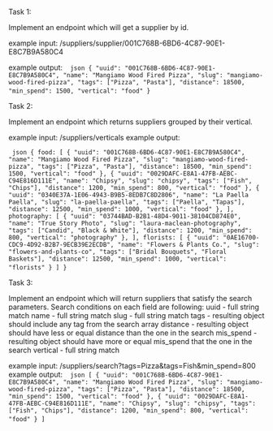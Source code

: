 Task 1:

Implement an endpoint which will get a supplier by id.

example input: /suppliers/supplier/001C768B-6BD6-4C87-90E1-E8C7B9A580C4

example output:
` ` `json
{
    "uuid": "001C768B-6BD6-4C87-90E1-E8C7B9A580C4",
    "name": "Mangiamo Wood Fired Pizza",
    "slug": "mangiamo-wood-fired-pizza",
    "tags": ["Pizza", "Pasta"],
    "distance": 18500,
    "min_spend": 1500,
    "vertical": "food"
}
` ` `

Task 2:

Implement an endpoint which returns suppliers grouped by their vertical.

example input: /suppliers/verticals
example output:

` ` `json
{
    food: [
        {
            "uuid": "001C768B-6BD6-4C87-90E1-E8C7B9A580C4",
            "name": "Mangiamo Wood Fired Pizza",
            "slug": "mangiamo-wood-fired-pizza",
            "tags": ["Pizza", "Pasta"],
            "distance": 18500,
            "min_spend": 1500,
            "vertical": "food"
        },
        {
            "uuid": "0029DAFC-E8A1-47FB-AEBC-C94E816D111E",
            "name": "Chipsy",
            "slug": "chipsy",
            "tags": ["Fish", "Chips"],
            "distance": 1200,
            "min_spend": 800,
            "vertical": "food"
        },
        {
            "uuid": "0340E37A-1E06-4943-B9B5-8EDB7C8D2806",
            "name": "La Paella Paella",
            "slug": "la-paella-paella",
            "tags": ["Paella", "Tapas"],
            "distance": 12500,
            "min_spend": 1000,
            "vertical": "food"
        },
    ],
    photography: [
        {
            "uuid": "03744BAD-B2B1-48D4-9011-38104CD874E0",
            "name": "True Story Photo",
            "slug": "laura-maclean-photography",
            "tags": ["Candid", "Black & White"],
            "distance": 1200,
            "min_spend": 800,
            "vertical": "photography"
        },
    ],
    florists: [
        {
            "uuid": "0AE16700-CDC9-4D92-B2B7-9ECB39E2ECDB",
            "name": "Flowers & Plants Co.",
            "slug": "flowers-and-plants-co",
            "tags": ["Bridal Bouquets", "Floral Baskets"],
            "distance": 12500,
            "min_spend": 1000,
            "vertical": "florists"
        }
    ]
}
` ` `

Task 3:

Implement an endpoint which will return suppliers that satisfy the search parameters.
Search conditions on each field are following:
uuid - full string match
name - full string match
slug - full string match
tags - resulting object should include any tag from the search array
distance - resulting object should have less or equal distance than the one in the search
mis_spend - resulting object should have more or equal mis_spend that the one in the search
vertical - full string match

example input: /suppliers/search?tags=Pizza&tags=Fish&min_spend=800
example output:
` ` `json
[
    {
        "uuid": "001C768B-6BD6-4C87-90E1-E8C7B9A580C4",
        "name": "Mangiamo Wood Fired Pizza",
        "slug": "mangiamo-wood-fired-pizza",
        "tags": ["Pizza", "Pasta"],
        "distance": 18500,
        "min_spend": 1500,
        "vertical": "food"
    },
    {
        "uuid": "0029DAFC-E8A1-47FB-AEBC-C94E816D111E",
        "name": "Chipsy",
        "slug": "chipsy",
        "tags": ["Fish", "Chips"],
        "distance": 1200,
        "min_spend": 800,
        "vertical": "food"
    }
]
` ` `
